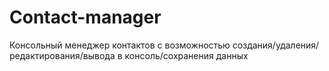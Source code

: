 # Contact-manager
Консольный менеджер контактов с возможностью создания/удаления/редактирования/вывода в консоль/сохранения данных
